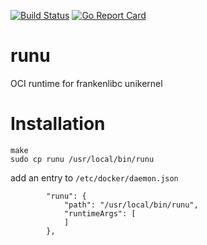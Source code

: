 [![Build Status](https://travis-ci.org/libos-nuse/runu.svg?branch=master)](https://travis-ci.org/libos-nuse/runu)
[![Go Report Card](https://goreportcard.com/badge/github.com/libos-nuse/runu)](https://goreportcard.com/report/github.com/libos-nuse/runu)


# runu
OCI runtime for frankenlibc unikernel

# Installation

```
make
sudo cp runu /usr/local/bin/runu
```

add an entry to `/etc/docker/daemon.json`

```
        "runu": {
            "path": "/usr/local/bin/runu",
            "runtimeArgs": [
            ]
        },
```
